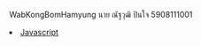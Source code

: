 
WabKongBomHamyung
นาย ณัฐวุฒิ ปินใจ
5908111001
<li><a href="http://www.thaiall.com/java">Javascript</a></li>


